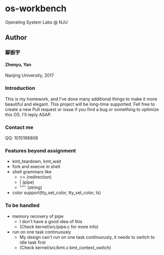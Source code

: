 # os-workbench
Operating System Labs @ NJU
## Author
### 鄢振宇
#### Zhenyu, Yan
Nanjing University, 2017

### Introduction

This is my homework, and I've done many additional things to make it more beautiful and elegant.
This project will be long-time supported.
Fell free to create a new Pull request or issue if you find a bug or something to optimize this OS.
I'll reply ASAP.

### Contact me
QQ: 1015198808

### Features beyond assignment
- kmt_teardown, kmt_wait
- fork and execve in shell
- shell grammars like
  + <> (redirection)
  + | (pipe)
  + ""'' (string)
- color support(tty_set_color, tty_set_color, ls)

### To be handled
- memory recovery of pipe
  + I don't have a good idea of this
  + (Check kernel/src/pipe.c for more info)
- run on one task continuously
  + My design can't run on one task continuously, it needs to switch to idle task first
  + (Check kernel/src/kmt.c:kmt_context_switch)
